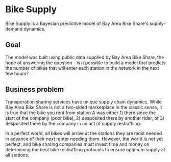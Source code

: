 # Bike Supply

Bike Supply is a Bayesian predictive model of Bay Area Bike Share's supply-demand dynamics. 

## Goal

The model was built using public data supplied by Bay Area Bike Share, the hope of answering the question - is it possible to build a model that predicts the number of bikes that will enter each station in the network in the next few hours? 

## Business problem 

Transporation sharing services have unique supply chain dynamics. While Bay Area Bike Share is not a two-sided marketplace in the classic sense, it is true that the bike you rent from station A was either 1) there since the start of the company (poor bike), 2) desposited there by another rider, or 3) desposited there by the company in an act of supply reshuffling. 

In a perfect world, all bikes will arrive at the stations they are most needed in advance of their next renter needing them. However, the world is not yet perfect, and bike sharing companies must invest time and money on determining the best bike reshuffling protocols to ensure optimum supply at all stations. 


